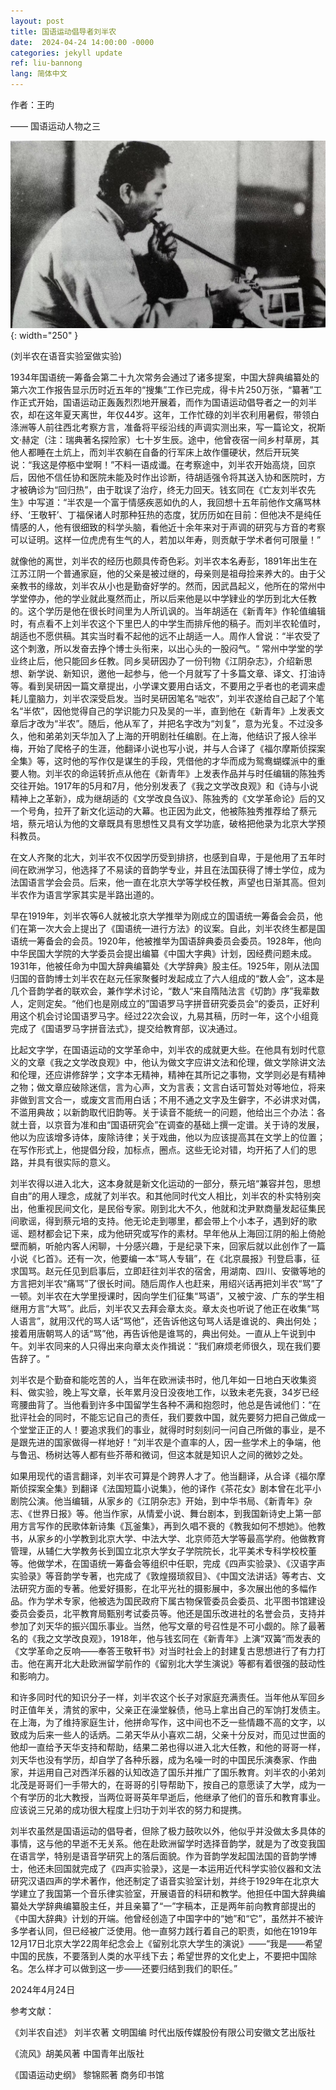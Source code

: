```yaml
---
layout: post
title: 国语运动倡导者刘半农
date:  2024-04-24 14:00:00 -0000
categories: jekyll update
ref: liu-bannong
lang: 简体中文
---
```


作者：王昀


—— 国语运动人物之三

![image](/assets/imgs/liubannong.jpg "刘半农在语音实验室做实验"){: width="250" }

(刘半农在语音实验室做实验)

1934年国语统一筹备会第二十九次常务会通过了诸多提案，中国大辞典编纂处的第六次工作报告显示历时近五年的“搜集”工作已完成，得卡片250万张，“纂著”工作正式开始，国语运动正轰轰烈烈地开展着，而作为国语运动倡导者之一的刘半农，却在这年夏天离世，年仅44岁。这年，工作忙碌的刘半农利用暑假，带领白涤洲等人前往西北考察方言，准备将平绥沿线的声调实测出来，写一篇论文，祝斯文·赫定（注：瑞典著名探险家）七十岁生辰。途中，他曾夜宿一间乡村草房，其他人都睡在土炕上，而刘半农躺在自备的行军床上故作僵硬状，然后开玩笑说：“我这是停柩中堂啊！”不料一语成谶。在考察途中，刘半农开始高烧，回京后，因他不信任协和医院未能及时作出诊断，待胡适强令将其送入协和医院时，方才被确诊为“回归热”，由于耽误了治疗，终无力回天。钱玄同在《亡友刘半农先生》中写道：“半农是一个富于情感疾恶如仇的人，我回想十五年前他作文痛骂林纾、‘王敬轩’、丁福保诸人时那种狂热的态度，犹历历如在目前：但他决不是纯任情感的人，他有很细致的科学头脑，看他近十余年来对于声调的研究与方音的考察可以证明。这样一位虎虎有生气的人，若加以年寿，则贡献于学术者何可限量！”

就像他的离世，刘半农的经历也颇具传奇色彩。刘半农本名寿彭，1891年出生在江苏江阴一个普通家庭，他的父亲是被过继的，母亲则是祖母捡来养大的。由于父亲教书的缘故，刘半农从小也是勤奋好学的。然而，因武昌起义，他所在的常州中学堂停办，他的学业就此戛然而止，所以后来他是以中学肄业的学历到北大任教的。这个学历是他在很长时间里为人所讥讽的。当年胡适在《新青年》作轮值编辑时，有点看不上刘半农这个下里巴人的中学生而排斥他的稿子。而刘半农轮值时，胡适也不愿供稿。其实当时看不起他的远不止胡适一人。周作人曾说：“半农受了这个刺激，所以发奋去挣个博士头衔来，以出心头的一股闷气。“ 常州中学堂的学业终止后，他只能回乡任教。同乡吴研因办了一份刊物《江阴杂志》，介绍新思想、新学说、新知识，邀他一起参与，他一个月就写了十多篇文章、译文、打油诗等。看到吴研因一篇文章提出，小学课文要用白话文，不要用之乎者也的老调来虚耗儿童脑力，刘半农深受启发。当时吴研因笔名“咄农”，刘半农遂给自己起了个笔名“半侬”，因他觉得自己的学识能力只及吴的一半，直到他在《新青年》上发表文章后才改为“半农”。随后，他从军了，并把名字改为“刘复”，意为光复。不过没多久，他和弟弟刘天华加入了上海的开明剧社任编剧。在上海，他结识了报人徐半梅，开始了爬格子的生涯，他翻译小说也写小说，并与人合译了《福尔摩斯侦探案全集》等，这时他的写作仅是谋生的手段，凭借他的才华而成为鸳鸯蝴蝶派中的重要人物。刘半农的命运转折点从他在《新青年》上发表作品并与时任编辑的陈独秀交往开始。1917年的5月和7月，他分别发表了《我之文学改良观》和《诗与小说精神上之革新》，成为继胡适的《文学改良刍议》、陈独秀的《文学革命论》后的又一个号角，拉开了新文化运动的大幕。也正因为此文，他被陈独秀推荐给了蔡元培，蔡元培认为他的文章既具有思想性又具有文学功底，破格把他录为北京大学预科教员。

在文人齐聚的北大，刘半农不仅因学历受到排挤，也感到自卑，于是他用了五年时间在欧洲学习，他选择了不易读的音韵学专业，并且在法国获得了博士学位，成为法国语言学会会员。后来，他一直在北京大学等学校任教，声望也日渐其高。但刘半农作为语言学家其实是半路出道的。

早在1919年，刘半农等6人就被北京大学推举为刚成立的国语统一筹备会会员，他们在第一次大会上提出了《国语统一进行方法》的议案。自此，刘半农终生都是国语统一筹备会的会员。1920年，他被推举为国语辞典委员会委员。1928年，他向中华民国大学院的大学委员会提出编纂《中国大字典》计划，因经费问题未成。1931年，他被任命为中国大辞典编纂处《大学辞典》股主任。1925年，刚从法国归国的音韵博士刘半农在赵元任家聚餐时发起成立了六人组成的“数人会”，这本是几个音韵学者的联欢会，兼作学术讨论，“数人“来自隋陆法言《切韵》序”我辈数人，定则定矣。“他们也是刚成立的”国语罗马字拼音研究委员会“的委员，正好利用这个机会讨论国语罗马字。经过22次会议，九易其稿，历时一年，这个小组竟完成了《国语罗马字拼音法式》，提交给教育部，议决通过。

比起文字学，在国语运动的文学革命中，刘半农的成就更大些。在他具有划时代意义的文章《我之文学改良观》中，他认为做文字应讲文法和伦理，做文学除讲文法和伦理，还应讲修辞学；文字本无精神，精神在其所记之事物，文学则必是有精神之物；做文章应破除迷信，言为心声，文为言表；文言白话可暂处对等地位，将来非做到言文合一，或废文言而用白话；不用不通之文字及生僻字，不必讲求对偶，不滥用典故；以新韵取代旧韵等。关于读音不能统一的问题，他给出三个办法：各就土音，以京音为准和由“国语研究会”在调查的基础上撰一定谱。关于诗的发展，他以为应该增多诗体，废除诗律；关于戏曲，他以为应该提高其在文学上的位置；在写作形式上，他提倡分段，加标点，圈点。这些无论对错，均开拓了人们的思路，并具有很实际的意义。

刘半农得以进入北大，这本身就是新文化运动的一部分，蔡元培“兼容并包，思想自由”的用人理念，成就了刘半农。和其他同时代文人相比，刘半农的朴实特别突出，他重视民间文化，是民俗专家。刚到北大不久，他就和沈尹默商量发起征集民间歌谣，得到蔡元培的支持。他无论走到哪里，都会带上个小本子，遇到好的歌谣、题材都会记下来，成为他研究或写作的素材。早年他从上海回江阴的船上倚舱壁而躺，听舱内客人闲聊，十分感兴趣，于是纪录下来，回家后就以此创作了一篇小说《匕首》。还有一次，他要编一本“骂人专辑”，在《北京晨报》刊登启事，征求国骂。赵元任见到启事后，立即赶往刘半农的宿舍，用湖南、四川、安徽等地的方言把刘半农“痛骂”了很长时间。随后周作人也赶来，用绍兴话再把刘半农“骂”了一顿。刘半农在大学里授课时，因向学生们征集“骂语”，又被宁波、广东的学生相继用方言“大骂”。此后，刘半农又去拜会章太炎。章太炎也听说了他正在收集“骂人语言”，就用汉代的骂人话“骂他”，还告诉他这句骂人话是谁说的、典出何处；接着用唐朝骂人的话“骂”他，再告诉他是谁骂的，典出何处。一直从上午说到中午。刘半农同来的人只得出来向章太炎作揖说：“我们麻烦老师很久，现在我们要告辞了。“

刘半农是个勤奋和能吃苦的人，当年在欧洲读书时，他几年如一日地白天收集资料、做实验，晚上写文章，长年累月没日没夜地工作，以致未老先衰，34岁已经弯腰曲背了。当他看到许多中国留学生各种不满和抱怨时，他总是告诫他们：“在批评社会的同时，不能忘记自己的责任，我们要救中国，就先要努力把自己做成一个堂堂正正的人！要追求我们的事业，就得时时刻刻问一问自己所做的事业，是不是跟先进的国家做得一样地好！”刘半农是个直率的人，因一些学术上的争端，他与鲁迅、杨树达等人都有些芥蒂和微词，但这本就是知识人之间的微妙之处。

如果用现代的语言翻译，刘半农可算是个跨界人才了。他当翻译，从合译《福尔摩斯侦探案全集》到翻译《法国短篇小说集》，他的译作《茶花女》剧本曾在北平小剧院公演。他当编辑，从家乡的《江阴杂志》开始，到中华书局、《新青年》杂志、《世界日报》等。他当作家，从情爱小说、舞台剧本，到我国新诗史上第一部用方言写作的民歌体新诗集《瓦釜集》，再到久唱不衰的《教我如何不想她》。他教书，从家乡的小学教到北京大学、中法大学、北京师范大学等最高学府。他做教育管理，从辅仁大学教务长到国立北京大学女子学院院长，北平美术专科学校校董等。他做学术，在国语统一筹备会等组织中任职，完成《四声实验录》、《汉语字声实验录》等音韵学专著，也完成了《敦煌掇琐叙目》、《中国文法讲话》等考古、文法研究方面的专著。他爱好摄影，在北平光社的摄影展中，多次展出他的多幅作品。作为学术专家，他被选为国民政府下属古物保管委员会委员、北平图书馆建设委员会委员，北平教育局甄别考试委员等。他还是国乐改进社的名誉会员，支持并参加了刘天华的振兴国乐事业。当然，他写文章的号召性是不可小觑的。除了最著名的《我之文学改良观》，1918年，他与钱玄同在《新青年》上演“双簧“而发表的《文学革命之反响——奉答王敬轩书》对当时社会上的封建复古思想进行了有力打击。他在离开北大赴欧洲留学前作的《留别北大学生演说》等都有着很强的鼓动性和影响力。

和许多同时代的知识分子一样，刘半农这个长子对家庭充满责任。当年他从军回乡时正值年关，清贫的家中，父亲正在澡堂躲债，他马上拿出自己的军饷打发债主。在上海，为了维持家庭生计，他拼命写作，这中间也不乏一些情趣不高的文字，以致成为后来一些人的话炳。二弟天华从小喜欢二胡，父亲十分反对，而见过世面的他却一直给予天华支持和帮助，结果二弟也得以进入北大任教，和他的哥哥一样，刘天华也没有学历，却自学了各种乐器，成为名噪一时的中国民乐演奏家、作曲家，并运用自己对西洋乐器的认知改造了国乐并推广了国乐教育。刘半农的小弟刘北茂是哥哥们一手带大的，在哥哥的引导帮助下，按自己的意愿读了大学，成为一个有学历的北大教授，当两位哥哥英年早逝后，他继承了他们的音乐和教育事业。应该说三兄弟的成功很大程度上归功于刘半农的努力和提携。

刘半农虽然是国语运动的倡导者，但除了极力鼓吹以外，他似乎并没做太多具体的事情，这与他的早逝不无关系。他在赴欧洲留学时选择音韵学，就是为了改变我国在语言学，特别是语音学研究上的落后面貌。作为音韵学发起国法国的音韵学博士，他还未回国就完成了《四声实验录》，这是一本运用近代科学实验仪器和文法研究汉语四声的学术著作，他还制定了语音实验室计划，并终于1929年在北京大学建立了我国第一个音乐律实验室，开展语音的科研和教学。他担任中国大辞典编纂处大学辞典编纂股主任，并且亲纂了“一”字稿本，正是两年前向教育部提出的《中国大辞典》计划的开端。他曾经创造了中国字中的“她”和“它”，虽然并不被许多学者认同，但已经被广泛使用。他一直努力践行着自己的职责，如他在1919年12月17日北京大学22周年纪念会上《留别北京大学生的演说》——“我是——希望中国的民族，不要落到人类的水平线下去；希望世界的文化史上，不要把中国除名。怎么样才可以做到这一步——还要归结到我们的职任。”


2024年4月24日

参考文献：

《刘半农自述》 刘半农著 文明国编 时代出版传媒股份有限公司安徽文艺出版社

《流风》胡美风著 中国青年出版社

《国语运动史纲》 黎锦熙著 商务印书馆

